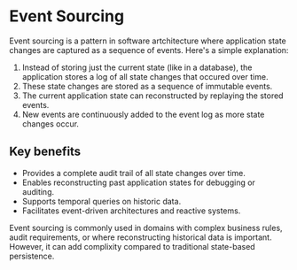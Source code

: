 # Event Sourcing

Event sourcing is a pattern in software artchitecture where application state changes are captured as a sequence of events. Here's a simple explanation:

1. Instead of storing just the current state (like in a database), the application stores a log of all state changes that occured over time.
2. These state changes are stored as a sequence of immutable events.
3. The current application state can reconstructed by replaying the stored events.
4. New events are continuously added to the event log as more state changes occur.

## Key benefits
- Provides a complete audit trail of all state changes over time.
- Enables reconstructing past application states for debugging or auditing.
- Supports temporal queries on historic data.
- Facilitates event-driven architectures and reactive systems.

Event sourcing is commonly used in domains with complex business rules, audit requirements, or where reconstructing historical data is important. However, it can add complixity compared to traditional state-based persistence.